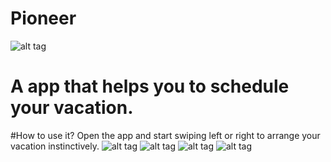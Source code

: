 # Pioneer
![alt tag](https://cloud.githubusercontent.com/assets/17296898/16355636/d1eee11a-3a71-11e6-8ed1-a875c65a88c1.png)
# A app that helps you to schedule your vacation.

#How to use it?
Open the app and start swiping left or right to arrange your vacation instinctively.
![alt tag](https://cloud.githubusercontent.com/assets/17296898/16355632/c79b160c-3a71-11e6-9cc2-44135597688d.png)
![alt tag](https://cloud.githubusercontent.com/assets/17296898/16355633/c9eaeaa4-3a71-11e6-80e9-13fd9bd0942d.png)
![alt tag](https://cloud.githubusercontent.com/assets/17296898/16355634/cf5cfb3a-3a71-11e6-97f3-7793b6ca3859.png)
![alt tag](https://cloud.githubusercontent.com/assets/17296898/16355679/faa48d0c-3a72-11e6-88fb-9de8925f9140.png)

